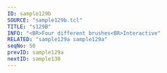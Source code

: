 ```yaml
---
ID: sample129b
SOURCE: "sample129b.tcl"
TITLE: "s129B"
INFO: "<BR>Four different brushes<BR>Interactive"
RELATED: "sample129a sample129a"
seqNo: 50
prevID: sample129a
nextID: sample130
---
```

